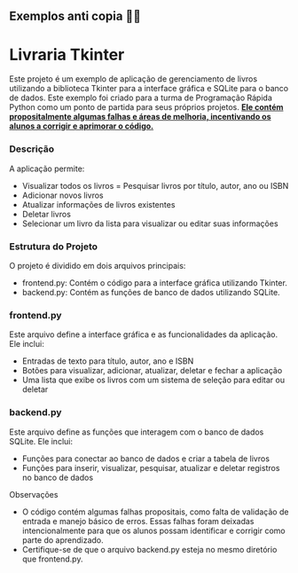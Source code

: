 ## Exemplos anti copia 🕵️‍♂️
# Livraria Tkinter

<p>Este projeto é um exemplo de aplicação de gerenciamento de livros utilizando a biblioteca Tkinter para a interface gráfica e SQLite para o banco de dados. Este exemplo foi criado para a turma de Programação Rápida Python como um ponto de partida para seus próprios projetos. <b><u>Ele contém propositalmente algumas falhas e áreas de melhoria, incentivando os alunos a corrigir e aprimorar o código.</b></u></p>

### Descrição
A aplicação permite:

- Visualizar todos os livros
= Pesquisar livros por título, autor, ano ou ISBN
- Adicionar novos livros
- Atualizar informações de livros existentes
- Deletar livros
- Selecionar um livro da lista para visualizar ou editar suas informações

### Estrutura do Projeto
O projeto é dividido em dois arquivos principais:

- frontend.py: Contém o código para a interface gráfica utilizando Tkinter.
- backend.py: Contém as funções de banco de dados utilizando SQLite.

### frontend.py
Este arquivo define a interface gráfica e as funcionalidades da aplicação. Ele inclui:

- Entradas de texto para título, autor, ano e ISBN
- Botões para visualizar, adicionar, atualizar, deletar e fechar a aplicação
- Uma lista que exibe os livros com um sistema de seleção para editar ou deletar

### backend.py
Este arquivo define as funções que interagem com o banco de dados SQLite. Ele inclui:

- Funções para conectar ao banco de dados e criar a tabela de livros
- Funções para inserir, visualizar, pesquisar, atualizar e deletar registros no banco de dados

Observações
- O código contém algumas falhas propositais, como falta de validação de entrada e manejo básico de erros. Essas falhas foram deixadas intencionalmente para que os alunos possam identificar e corrigir como parte do aprendizado.
- Certifique-se de que o arquivo backend.py esteja no mesmo diretório que frontend.py.